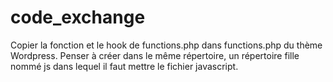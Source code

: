# code_exchange
Copier la fonction et le hook de functions.php dans functions.php du thème Wordpress.
Penser à créer dans le même répertoire, un répertoire fille nommé js dans lequel il faut mettre le fichier javascript.
